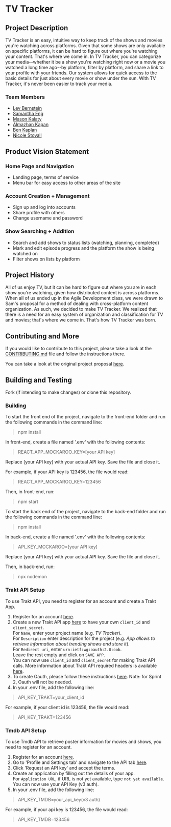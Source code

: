 # TV Tracker

## Project Description

TV Tracker is an easy, intuitive way to keep track of the shows and movies you're watching across platforms. Given that some shows are only available on specific platforms, it can be hard to figure out where you're watching your content.
That's where we come in. In TV Tracker, you can categorize your media--whether it be a show you're watching right now or a movie you watched a long time ago--by platform, filter by platform, and share a link to your profile with your friends.
Our system allows for quick access to the basic details for just about every movie or show under the sun. With TV Tracker, it's never been easier to track your media.

### Team Members

- [Lev Bernstein](https://github.com/LevBernstein)
- [Samantha Eng](https://github.com/sam-eng)
- [Mason Kalaty](https://github.com/Gkal2000)
- [Almazhan Kapan](https://github.com/almazhankapan)
- [Ben Kaplan](https://github.com/benrkaplan)
- [Nicole Stovall](https://github.com/stovalln21)

## Product Vision Statement

### Home Page and Navigation

- Landing page, terms of service
- Menu bar for easy access to other areas of the site

### Account Creation + Management

- Sign up and log into accounts
- Share profile with others
- Change username and password

### Show Searching + Addition

- Search and add shows to status lists (watching, planning, completed)
- Mark and edit episode progress and the platform the show is being watched on
- Filter shows on lists by platform

## Project History

All of us enjoy TV, but it can be hard to figure out where you are in each show you're watching, given how distributed content is across platforms.
When all of us ended up in the Agile Development class, we were drawn to Sam's proposal for a method of dealing with cross-platform content organization.
As such, we decided to make TV Tracker. We realized that there is a need for an easy system of organization and classification for TV and movies; that's where we come in.
That's how TV Tracker was born.

## Contributing and More

If you would like to contribute to this project, please take a look at the [CONTRIBUTING.md](CONTRIBUTING.md) file and follow the instructions there.

You can take a look at the original project proposal [here](https://github.com/agile-dev-assignments/project-proposal-sme388).

## Building and Testing

Fork (if intending to make changes) or clone this repository.

### Building 

To start the front end of the project, navigate to the front-end folder and run the following commands in the command line:

> npm install

In front-end, create a file named '.env' with the following contents:

> REACT_APP_MOCKAROO_KEY=[your API key]

Replace [your API key] with your actual API key. Save the file and close it.

For example, if your API key is 123456, the file would read:

> REACT_APP_MOCKAROO_KEY=123456

Then, in front-end, run:

> npm start

To start the back end of the project, navigate to the back-end folder and run the following commands in the command line:

> npm install

In back-end, create a file named '.env' with the following contents:

> API_KEY_MOCKAROO=[your API key]

Replace [your API key] with your actual API key. Save the file and close it.

Then, in back-end, run:

> npx nodemon

### Trakt API Setup

To use Trakt API, you need to register for an account and create a Trakt App. 
1. Register for an account [here](https://login.apiary.io/register).
2. Create a new Trakt API app [here](https://trakt.tv/oauth/applications/new) to have 
your own ``client_id`` and ``client_secret``. <br>
For ``Name``, enter your project name (e.g. *TV Tracker*). <br>
For ``Description`` enter description for the project (e.g. *App allows to retrieve information about trending shows and store it*). <br>
For ``Redirect uri``, enter `urn:ietf:wg:oauth:2.0:oob`. <br>
Leave the rest empty and click on ``SAVE APP``. <br>
You can now use ``client_id`` and ``client_secret`` for making Trakt API calls. More 
information about Trakt API required headers is available [here](https://trakt.docs.apiary.io/#introduction/required-headers). 
3. To create Oauth, please follow these instructions [here](https://github.com/xbgmsharp/trakt#usage). Note: for Sprint 2, Oauth will not be needed. 
4. In your .env file, add the following line: 

> API_KEY_TRAKT=your_client_id

For example, if your client id is 123456, the file would read:

> API_KEY_TRAKT=123456

### Tmdb API Setup

To use Tmdb API to retrieve poster information for movies and shows, you need to register for an account. 
1. Register for an account [here](https://www.themoviedb.org/signup).
2. Go to 'Profile and Settings tab' and navigate to the API tab [here](https://www.themoviedb.org/settings/api).
3. Click 'Request an API key' and accept the terms. 
4. Create an application by filling out the details of your app. <br>
For ``Application URL``, if URL is not yet available, type `not yet available`.
You can now use your API Key (v3 auth).
5. In your .env file, add the following line: 

> API_KEY_TMDB=your_api_key(v3 auth)

For example, if your api key is 123456, the file would read:

> API_KEY_TMDB=123456

